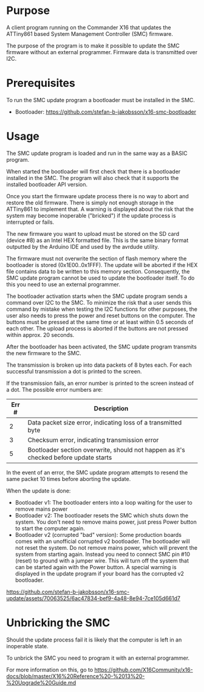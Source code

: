# Purpose

A client program running on the Commander X16 that updates the ATTiny861 based System Management Controller (SMC) firmware.

The purpose of the program is to make it possible to update the SMC firmware without an external programmer. Firmware data is
transmitted over I2C.


# Prerequisites

To run the SMC update program a bootloader must be installed in the SMC.

* Bootloader: https://github.com/stefan-b-jakobsson/x16-smc-bootloader


# Usage

The SMC update program is loaded and run in the same way as a BASIC program.

When started the bootloader will first check that there is a bootloader installed in the SMC. The program will also
check that it supports the installed bootloader API version.

Once you start the firmware update process there is no way to abort and restore the old firmware. There is simply not
enough storage in the ATTiny861 to implement that. A warning is displayed about the risk that the system may
become inoperable ("bricked") if the update process is interrupted or fails.

The new firmware you want to upload must be stored on the SD card (device #8) as an Intel HEX formatted file. This
is the same binary format outputted by the Arduino IDE and used by the avrdude utility.

The firmware must not overwrite the section of flash memory where the bootloader is stored (0x1E00..0x1FFF). The update
will be aborted if the HEX file contains data to be written to this memory section. Consequently, the SMC update
program cannot be used to update the bootloader itself. To do this you need to use an external programmer.

The bootloader activation starts when the SMC update program sends a command over I2C to the SMC. To minimize the risk
that a user sends this command by mistake when testing the I2C functions for other purposes, the user also needs to press the power and
reset buttons on the computer. The buttons must be pressed at the same time or at least within 0.5 seconds of
each other. The upload process is aborted if the buttons are not pressed within approx. 20 seconds.

After the bootloader has been activated, the SMC update program transmits the new firmware to the SMC.

The transmission is broken up into data packets of 8 bytes each. For each successful transmission a dot is printed to the screen.

If the transmission fails, an error number is printed to the screen instead of a dot. The possible error numbers are:

Err # | Description
------| -----------
2     | Data packet size error, indicating loss of a transmitted byte
3     | Checksum error, indicating transmission error
5     | Bootloader section overwrite, should not happen as it's checked before update starts

In the event of an error, the SMC update program attempts to resend the same packet 10 times before aborting the
update.

When the update is done:

- Bootloader v1: The bootloader enters into a loop waiting for the user to remove mains power
- Bootloader v2: The bootloader resets the SMC which shuts down the system. You don't need to remove mains power, just press Power button to start the computer again.
- Bootloader v2 (corrupted "bad" version): Some production boards comes with an unofficial corrupted v2 bootloader. The bootloader will not reset the system. Do not remove mains power, which will prevent the system from starting again. Instead you need to connect SMC pin #10 (reset) to ground with a jumper wire. This will turn off the system that can be started again with the Power button. A special warning is displayed in the update program if your board has the corrupted v2 bootloader.

https://github.com/stefan-b-jakobsson/x16-smc-update/assets/70063525/6ac47834-bef9-4a48-8e94-7ce105d661d7

# Unbricking the SMC

Should the update process fail it is likely that the computer is left in an inoperable state.

To unbrick the SMC you need to program it with an external programmer.

For more information on this, go to https://github.com/X16Community/x16-docs/blob/master/X16%20Reference%20-%2013%20-%20Upgrade%20Guide.md
